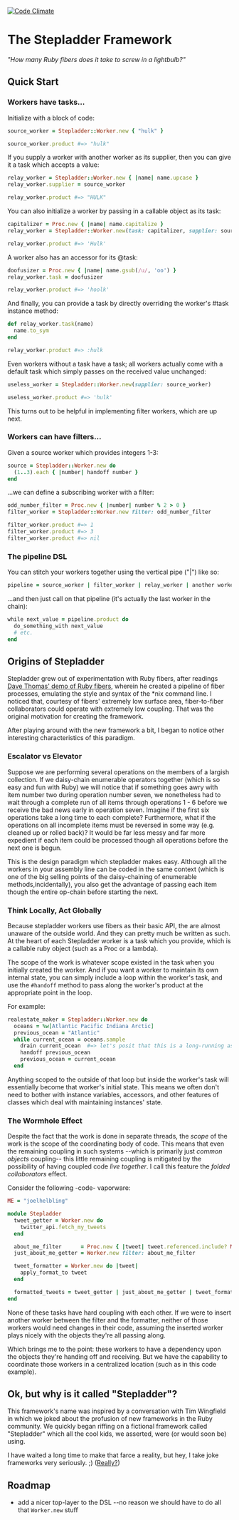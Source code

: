 [![Code Climate](https://codeclimate.com/badge.png)](https://codeclimate.com/github/joelhelbling/stepladder)

# The Stepladder Framework

_"How many Ruby fibers does it take to screw in a lightbulb?"_

## Quick Start

### Workers have tasks...

Initialize with a block of code:

```ruby
source_worker = Stepladder::Worker.new { "hulk" }

source_worker.product #=> "hulk"
```
If you supply a worker with another worker as its supplier, then you
can give it a task which accepts a value:

```ruby
relay_worker = Stepladder::Worker.new { |name| name.upcase }
relay_worker.supplier = source_worker

relay_worker.product #=> "HULK"
```

You can also initialize a worker by passing in a callable object
as its task:

```ruby
capitalizer = Proc.new { |name| name.capitalize }
relay_worker = Stepladder::Worker.new(task: capitalizer, supplier: source_worker)

relay_worker.product #=> 'Hulk'
```

A worker also has an accessor for its @task:

```ruby
doofusizer = Proc.new { |name| name.gsub(/u/, 'oo') }
relay_worker.task = doofusizer

relay_worker.product #=> 'hoolk'
```

And finally, you can provide a task by directly overriding the
worker's #task instance method:

```ruby
def relay_worker.task(name)
  name.to_sym
end

relay_worker.product #=> :hulk
```

Even workers without a task have a task; all workers actually come
with a default task which simply passes on the received value unchanged:

```ruby
useless_worker = Stepladder::Worker.new(supplier: source_worker)

useless_worker.product #=> 'hulk'
```

This turns out to be helpful in implementing filter workers, which are up next.

### Workers can have filters...

Given a source worker which provides integers 1-3:

```ruby
source = Stepladder::Worker.new do
  (1..3).each { |number| handoff number }
end
```

...we can define a subscribing worker with a filter:

```ruby
odd_number_filter = Proc.new { |number| number % 2 > 0 }
filter_worker = Stepladder::Worker.new filter: odd_number_filter

filter_worker.product #=> 1
filter_worker.product #=> 3
filter_worker.product #=> nil
```

### The pipeline DSL

You can stitch your workers together using the vertical pipe ("|") like so:

```ruby
pipeline = source_worker | filter_worker | relay_worker | another worker
```

...and then just call on that pipeline (it's actually the last worker in the
chain):

```ruby
while next_value = pipeline.product do
  do_something_with next_value
  # etc.
end
```

## Origins of Stepladder

Stepladder grew out of experimentation with Ruby fibers, after readings
[Dave Thomas' demo of Ruby fibers](http://pragdave.blogs.pragprog.com/pragdave/2007/12/pipelines-using.html), wherein he created a
pipeline of fiber processes, emulating the style and syntax of the
\*nix command line.  I noticed that, courtesy of fibers' extremely
low surface area, fiber-to-fiber collaborators could operate with
extremely low coupling.  That was the original motivation for creating
the framework.

After playing around with the new framework a bit, I began to notice
other interesting characteristics of this paradigm.

### Escalator vs Elevator

Suppose we are performing several operations on the members of a largish
collection. If we daisy-chain enumerable operators together (which is so
easy and fun with Ruby) we will notice that if something goes awry with
item number two during operation number seven, we nonetheless had to wait
through a complete run of all items through operations 1 - 6 before we
receive the bad news early in operation seven.  Imagine if the first six
operations take a long time to each complete?  Furthermore, what if the
operations on all incomplete items must be reversed in some way (e.g.
cleaned up or rolled back)?  It would be far less messy and far more
expedient if each item could be processed though all operations before
the next one is begun.

This is the design paradigm which stepladder makes easy.  Although all
the workers in your assembly line can be coded in the same context (which
is one of the big selling points of the daisy-chaining of enumerable
methods,incidentally), you also get the advantage of passing each item
though the entire op-chain before starting the next.

### Think Locally, Act Globally

Because stepladder workers use fibers as their basic API, the are almost
unaware of the outside world.  And they can pretty much be written as such.
At the heart of each Stepladder worker is a task which you provide, which
is a callable ruby object (such as a Proc or a lambda).

The scope of the work is whatever scope existed in the task when you
initially created the worker.  And if you want a worker to maintain its
own internal state, you can simply include a loop within the worker's
task, and use the `#handoff` method to pass along the worker's product at
the appropriate point in the loop.

For example:

```ruby
realestate_maker = Stepladder::Worker.new do
  oceans = %w[Atlantic Pacific Indiana Arctic]
  previous_ocean = "Atlantic"
  while current_ocean = oceans.sample
    drain current_ocean  #=> let's posit that this is a long-running async process!
    handoff previous_ocean
    previous_ocean = current_ocean
  end
```

Anything scoped to the outside of that loop but inside the worker's task
will essentially become that worker's initial state.  This means we often
don't need to bother with instance variables, accessors, and other
features of classes which deal with maintaining instances' state.

### The Wormhole Effect

Despite the fact that the work is done in separate threads, the _scope_
of the work is the scope of the coordinating body of code.  This means
that even the remaining coupling in such systems --which is primarily
just _common objects_ coupling-- this little remaining coupling is
mitigated by the possibility of having coupled code _live together_.
I call this feature the _folded collaborators_ effect.

Consider the following -code- vaporware:

```ruby
ME = "joelhelbling"

module Stepladder
  tweet_getter = Worker.new do
    twitter_api.fetch_my_tweets
  end

  about_me_filter      = Proc.new { |tweet| tweet.referenced.include? ME }
  just_about_me_getter = Worker.new filter: about_me_filter

  tweet_formatter = Worker.new do |tweet|
    apply_format_to tweet
  end

  formatted_tweets = tweet_getter | just_about_me_getter | tweet_formatter
end
```

None of these tasks have hard coupling with each other.  If we were to
insert another worker between the filter and the formatter, neither of those
workers would need changes in their code, assuming the inserted worker plays
nicely with the objects they're all passing along.

Which brings me to the point: these workers to have a dependency upon the
objects they're handing off and receiving.  But we have the capability to
coordinate those workers in a centralized location (such as in this code
example).

## Ok, but why is it called "Stepladder"?

This framework's name was inspired by a conversation with Tim Wingfield
in which we joked about the profusion of new frameworks in the Ruby
community.  We quickly began riffing on a fictional framework called
"Stepladder" which all the cool kids, we asserted, were (or would soon
be) using.

I have waited a long time to make that farce a reality, but hey, I take
joke frameworks very seriously. ;)
([Really?](http://github.com/joelhelbling/really))

## Roadmap

- add a nicer top-layer to the DSL --no reason we should have to do
  all that `Worker.new` stuff
